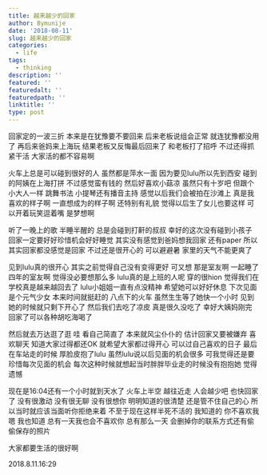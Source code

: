 ```yaml
---
title: 越来越少的回家
author: Bymunije
date: '2018-08-11'
slug: 越来越少的回家
categories:
  - life
tags:
  - thinking
description: ''
featured: ''
featuredalt: ''
featuredpath: ''
linktitle: ''
type: post
---
```

回家定的一波三折  本来是在犹豫要不要回来  后来老板说组会正常  就连犹豫都没用了 再后来爸妈来上海玩 结果老板又反悔最后回来了 和老板打了招呼  不过还得抓紧干活  大家活的都不容易啊

 火车上总是可以碰到很好的人  虽然都是萍水一面  因为要见lulu所以先到西安  碰到的阿姨在上海打拼 不过感觉蛮有钱的  然后好喜欢小菇凉  虽然只有十岁吧  但跟个小大人一样  跳舞书法 小提琴还有播音主持  感觉以后我们会被拍在沙滩上  真是我喜欢的样子啊  一直想成为的样子啊  还特别有礼貌  觉得以后生了女儿也要这样  可以开着玩笑逗着嘴  是梦想啊

听了一晚上的歌  半睡半醒的  总是会碰到打鼾的叔叔  幸好的这次没有碰到小孩子  回家一定要好好珍惜机会好好睡觉 其实没有感觉到爸妈想我回家  还有paper 所以其实回家都没感觉是回家  不过还是很开心的  可以避避暑  家里的天气不能更爽了

见到lulu真的很开心  其实之前觉得自己没有变得更好  可又想  那是室友啊  一起睡了四年的室友啊  觉得没必要想那么多  lulu真的是上班的人呢  穿的很hion  觉得我们在学校真是越来越回去了  lulu小姐姐一直有点没精神  希望她可以好好休息  下次见面是个元气少女  本来时间就挺赶的  八点下的火车  虽然生生等了她快一个小时  见到她的时候就只剩下开心了  然后我们去吃了凉皮  真是很久没吃了  幸好大姨妈刚完  回家了可以各种胡吃海喝了

然后就去万达逛了逛  哇  看自己简直了  本来就风尘仆仆的  估计回家又要被嫌弃  喜欢聊天  知道大家过得都还OK    就希望大家都过得开心  可以过自己喜欢的日子  最后在车站走的时候  厚脸皮抱了lulu  虽然lulu说以后见面的机会很多  可我觉得还是要珍惜每次见面的机会  每次这种时候就想起当时胖胖毕业走的时候没有抱抱她  觉得遗憾

现在是16:04还有一个小时就到天水了 火车上半空  越往近走  人会越少吧  也快回家了  没有很激动  没有很无聊  没有很想你 明明知道的很清楚  还是管不住自己的心  所以当时就应该当面听你拒绝来着  不至于现在这样半死不活的  我知道的  你不喜欢我  嗯  我也知道  总有一天我也会不喜欢你 总有那么一天 会删掉你的联系方式还有偷偷保存的照片

大家都要生活的很好啊

2018.8.11.16:29